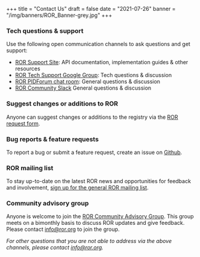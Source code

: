 +++
title = "Contact Us"
draft = false
date = "2021-07-26"
banner = "/img/banners/ROR_Banner-grey.jpg"
+++

### Tech questions & support
Use the following open communication channels to ask questions and get support:

- [ROR Support Site](https://ror.readme.io): API documentation, implementation guides & other resources
- [ROR Tech Support Google Group](https://groups.google.com/a/ror.org/g/ror-api-users): Tech questions & discussion
- [ROR PIDForum chat room](https://www.pidforum.org/c/ror-chat-room/16): General questions & discussion
- [ROR Community Slack](https://tinyurl.com/ror-slack) General questions & discussion

### Suggest changes or additions to ROR

Anyone can suggest changes or additions to the registry via the [ROR request form](https://curation-request.ror.org).

### Bug reports & feature requests

To report a bug or submit a feature request, create an issue on [Github](https://github.com/ror-community/ror-api/issues).

### ROR mailing list

To stay up-to-date on the latest ROR news and opportunities for feedback and involvement, [sign up for the general ROR mailing list](http://eepurl.com/gjkT9H).

### Community advisory group

Anyone is welcome to join the [ROR Community Advisory Group](https://ror.org/supporters#ror-community-advisors). This group meets on a bimonthly basis to discuss ROR updates and give feedback. Please contact [info@ror.org](mailto:info@ror.org) to join the group.

_For other questions that you are not able to address via the above channels, please contact [info@ror.org](mailto:info@ror.org)._